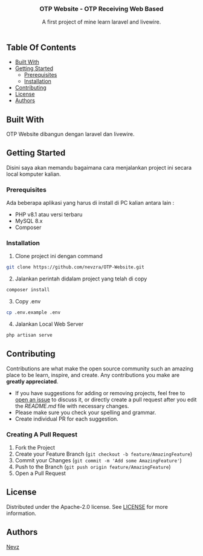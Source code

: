 <br/>
<p align="center">
  <h3 align="center">OTP Website - OTP Receiving Web Based</h3>

  <p align="center">
    A first project of mine learn laravel and livewire.
    <br/>
    <br/>
  </p>
</p>



## Table Of Contents

* [Built With](#built-with)
* [Getting Started](#getting-started)
  * [Prerequisites](#prerequisites)
  * [Installation](#installation)
* [Contributing](#contributing)
* [License](#license)
* [Authors](#authors)

## Built With

OTP Website dibangun dengan laravel dan livewire.

## Getting Started

Disini saya akan memandu bagaimana cara menjalankan project ini secara local komputer kalian.

### Prerequisites

Ada beberapa aplikasi yang harus di install di PC kalian antara lain :

* PHP v8.1 atau versi terbaru
* MySQL 8.x
* Composer

### Installation

1. Clone project ini dengan command

```sh
git clone https://github.com/nevzra/OTP-Website.git
```

2. Jalankan perintah didalam project yang telah di copy
```sh
composer install
```

3. Copy .env

```sh
cp .env.example .env
```

4. Jalankan Local Web Server

```sh
php artisan serve
```

## Contributing

Contributions are what make the open source community such an amazing place to be learn, inspire, and create. Any contributions you make are **greatly appreciated**.
* If you have suggestions for adding or removing projects, feel free to [open an issue](https://github.com/nevzra/OTP-Website/issues/new/) to discuss it, or directly create a pull request after you edit the *README.md* file with necessary changes.
* Please make sure you check your spelling and grammar.
* Create individual PR for each suggestion.

### Creating A Pull Request

1. Fork the Project
2. Create your Feature Branch (`git checkout -b feature/AmazingFeature`)
3. Commit your Changes (`git commit -m 'Add some AmazingFeature'`)
4. Push to the Branch (`git push origin feature/AmazingFeature`)
5. Open a Pull Request

## License

Distributed under the Apache-2.0 license. See [LICENSE](https://github.com/nevzra/OTP-Website/blob/main/LICENSE) for more information.

## Authors

[Nevz](https://github.com/nevzra) 